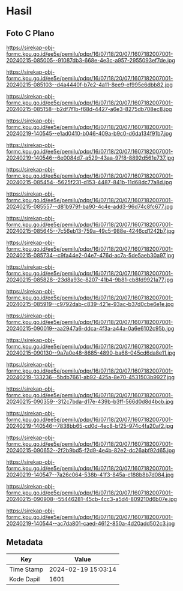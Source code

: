 # Hasil

## Foto C Plano

https://sirekap-obj-formc.kpu.go.id/ee5e/pemilu/pdpr/16/07/18/20/07/1607182007001-20240215-085005--91087db3-668e-4e3c-a957-2955093ef7de.jpg

https://sirekap-obj-formc.kpu.go.id/ee5e/pemilu/pdpr/16/07/18/20/07/1607182007001-20240215-085103--d4a4440f-b7e2-4a11-8ee9-ef995e6dbb82.jpg

https://sirekap-obj-formc.kpu.go.id/ee5e/pemilu/pdpr/16/07/18/20/07/1607182007001-20240215-085158--b2df7f1b-f68d-4427-a6e3-8275db708ec8.jpg

https://sirekap-obj-formc.kpu.go.id/ee5e/pemilu/pdpr/16/07/18/20/07/1607182007001-20240219-140545--e1ad0410-b046-409a-b9c0-d6da134f91b7.jpg

https://sirekap-obj-formc.kpu.go.id/ee5e/pemilu/pdpr/16/07/18/20/07/1607182007001-20240219-140546--6e0084d7-a529-43aa-97f8-8892d561e737.jpg

https://sirekap-obj-formc.kpu.go.id/ee5e/pemilu/pdpr/16/07/18/20/07/1607182007001-20240215-085454--5625f231-d153-4487-841b-11d68dc77a8d.jpg

https://sirekap-obj-formc.kpu.go.id/ee5e/pemilu/pdpr/16/07/18/20/07/1607182007001-20240215-085557--d81b979f-ba90-4c4e-add3-96d74c8fc677.jpg

https://sirekap-obj-formc.kpu.go.id/ee5e/pemilu/pdpr/16/07/18/20/07/1607182007001-20240215-085645--7c56eb13-759a-49c5-988e-4246cd1242b7.jpg

https://sirekap-obj-formc.kpu.go.id/ee5e/pemilu/pdpr/16/07/18/20/07/1607182007001-20240215-085734--c9fa44e2-04e7-476d-ac7a-5de5aeb30a97.jpg

https://sirekap-obj-formc.kpu.go.id/ee5e/pemilu/pdpr/16/07/18/20/07/1607182007001-20240215-085828--23d8a93c-8207-41b4-9b81-cb8fd9921a77.jpg

https://sirekap-obj-formc.kpu.go.id/ee5e/pemilu/pdpr/16/07/18/20/07/1607182007001-20240215-085919--c9792dab-c839-421e-93ac-b37d0cbe6e1e.jpg

https://sirekap-obj-formc.kpu.go.id/ee5e/pemilu/pdpr/16/07/18/20/07/1607182007001-20240215-090019--aa2947a6-ddca-4f3a-a44a-0a6e6102c95b.jpg

https://sirekap-obj-formc.kpu.go.id/ee5e/pemilu/pdpr/16/07/18/20/07/1607182007001-20240215-090130--9a7a0e48-8685-4890-ba68-045cd6da8e11.jpg

https://sirekap-obj-formc.kpu.go.id/ee5e/pemilu/pdpr/16/07/18/20/07/1607182007001-20240219-133236--5bdb7661-ab92-425a-8e70-4531503b9927.jpg

https://sirekap-obj-formc.kpu.go.id/ee5e/pemilu/pdpr/16/07/18/20/07/1607182007001-20240215-090359--312c7bda-d17e-439b-b3ff-566d0d8d4bcb.jpg

https://sirekap-obj-formc.kpu.go.id/ee5e/pemilu/pdpr/16/07/18/20/07/1607182007001-20240219-140546--7838bb65-cd0d-4ec8-bf25-974c4fa20af2.jpg

https://sirekap-obj-formc.kpu.go.id/ee5e/pemilu/pdpr/16/07/18/20/07/1607182007001-20240215-090652--2f2b9bd5-f2d9-4e4b-82e2-dc26abf92d65.jpg

https://sirekap-obj-formc.kpu.go.id/ee5e/pemilu/pdpr/16/07/18/20/07/1607182007001-20240219-140547--7a26c064-538b-41f3-845a-c188b8b7d084.jpg

https://sirekap-obj-formc.kpu.go.id/ee5e/pemilu/pdpr/16/07/18/20/07/1607182007001-20240215-090908--55446281-45cb-4cc3-a5d4-809210d6b07e.jpg

https://sirekap-obj-formc.kpu.go.id/ee5e/pemilu/pdpr/16/07/18/20/07/1607182007001-20240219-140544--ac7da801-caed-4612-850a-4d20add502c3.jpg


## Metadata

| Key        | Value               |
| ---------- | ------------------- |
| Time Stamp | 2024-02-19 15:03:14 |
| Kode Dapil | 1601                |



